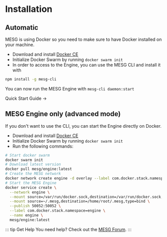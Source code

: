 # Installation

## Automatic

MESG is using Docker so you need to make sure to have Docker installed on your machine.

- Download and install [Docker CE](https://www.docker.com/community-edition)
- Initialize Docker Swarm by running `docker swarm init`
- In order to access to the Engine, you can use the MESG CLI and install it with

```bash
npm install -g mesg-cli
```

You can now run the MESG Engine with `mesg-cli daemon:start`

<div class="page-nav">
  <p class="inner">
    <span class="next">
      <router-link to="/guide/quick-start-guide.html">
        Quick Start Guide
      </router-link>
      →
    </span>
  </p>
</div>

## MESG Engine only (advanced mode)

If you don't want to use the CLI, you can start the Engine directly on Docker.

- Download and install [Docker CE](https://www.docker.com/community-edition)
- Initialize Docker Swarm by running `docker swarm init`
- Run the following commands:

```bash
# Start docker swarm
docker swarm init
# Download latest version
docker pull mesg/engine:latest
# Create the MESG network
docker network create engine -d overlay --label com.docker.stack.namespace=engine
# Start the MESG Engine
docker service create \
  --network engine \
  --mount source=/var/run/docker.sock,destination=/var/run/docker.sock,type=bind \
  --mount source=~/.mesg,destination=/home/root/.mesg,type=bind \
  --publish 50052:50052 \
  --label com.docker.stack.namespace=engine \
  --name engine \
  mesg/engine:latest
```

::: tip Get Help
You need help? Check out the <a href="https://forum.mesg.com" target="_blank">MESG Forum</a>.
:::